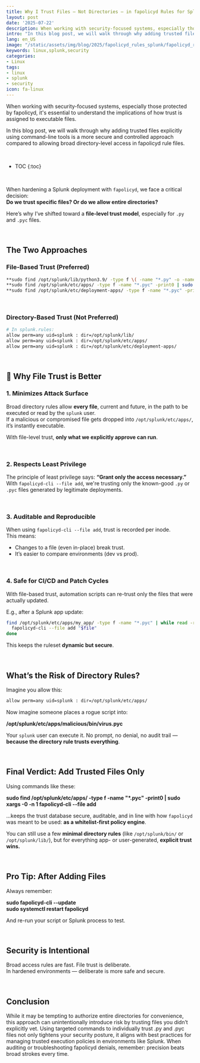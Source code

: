 ```yaml
---
title: Why I Trust Files — Not Directories — in fapolicyd Rules for Splunk  
layout: post
date: '2025-07-22'
description: When working with security-focused systems, especially those protected by fapolicyd, it's essential to understand the implications of how trust is assigned to executable files.
intro: "In this blog post, we will walk through why adding trusted files explicitly using command-line tools is a more secure and controlled approach compared to allowing broad directory-level access in fapolicyd rule files." 
lang: en_US
image: "/static/assets/img/blog/2025/fapolicyd_rules_splunk/fapolicyd_rules_splunk.png"
keywords: linux,splunk,security
categories:
- Linux
tags:
- linux
- splunk
- security
icon: fa-linux
---
```


When working with security-focused systems, especially those protected by fapolicyd, it's essential to understand the implications of how trust is assigned to executable files. 

In this blog post, we will walk through why adding trusted files explicitly using command-line tools is a more secure and controlled approach compared to allowing broad directory-level access in fapolicyd rule files.

<br>

* TOC 
{:toc}

<br> 

When hardening a Splunk deployment with `fapolicyd`, we face a critical decision:  
**Do we trust specific files? Or do we allow entire directories?**

Here’s why I’ve shifted toward a **file-level trust model**, especially for `.py` and `.pyc` files.

<br>

## The Two Approaches

### File-Based Trust (Preferred)

```bash
**sudo find /opt/splunk/lib/python3.9/ -type f \( -name "*.py" -o -name "*.pyc" \) -print0 | sudo xargs -0 -n 1 fapolicyd-cli --file add**  
**sudo find /opt/splunk/etc/apps/ -type f -name "*.pyc" -print0 | sudo xargs -0 -n 1 fapolicyd-cli --file add**  
**sudo find /opt/splunk/etc/deployment-apps/ -type f -name "*.pyc" -print0 | sudo xargs -0 -n 1 fapolicyd-cli --file add**
```

<br>

### Directory-Based Trust (Not Preferred)

```bash
# In splunk.rules:
allow perm=any uid=splunk : dir=/opt/splunk/lib/
allow perm=any uid=splunk : dir=/opt/splunk/etc/apps/
allow perm=any uid=splunk : dir=/opt/splunk/etc/deployment-apps/
```

<br>

## 🔐 Why File Trust is Better

### 1. **Minimizes Attack Surface**

Broad directory rules allow **every file**, current and future, in the path to be executed or read by the `splunk` user.  
If a malicious or compromised file gets dropped into `/opt/splunk/etc/apps/`, it’s instantly executable.

With file-level trust, **only what we explicitly approve can run**.

<br>

### 2. **Respects Least Privilege**

The principle of least privilege says: **“Grant only the access necessary.”**  
With `fapolicyd-cli --file add`, we're trusting only the known-good `.py` or `.pyc` files generated by legitimate deployments.

<br>

### 3. **Auditable and Reproducible**

When using `fapolicyd-cli --file add`, trust is recorded per inode.  
This means:

- Changes to a file (even in-place) break trust.
- It’s easier to compare environments (dev vs prod).

<br>

### 4. **Safe for CI/CD and Patch Cycles**

With file-based trust, automation scripts can re-trust only the files that were actually updated.

E.g., after a Splunk app update:

```bash
find /opt/splunk/etc/apps/my_app/ -type f -name "*.pyc" | while read -r file; do  
  fapolicyd-cli --file add "$file"  
done
```

This keeps the ruleset **dynamic but secure**.

<br>

## What’s the Risk of Directory Rules?

Imagine you allow this:

```bash
allow perm=any uid=splunk : dir=/opt/splunk/etc/apps/
```

Now imagine someone places a rogue script into:

**/opt/splunk/etc/apps/malicious/bin/virus.pyc**

Your `splunk` user can execute it. No prompt, no denial, no audit trail — **because the directory rule trusts everything**.

<br>

## Final Verdict: Add Trusted Files Only

Using commands like these:

**sudo find /opt/splunk/etc/apps/ -type f -name "*.pyc" -print0 | sudo xargs -0 -n 1 fapolicyd-cli --file add**

…keeps the trust database secure, auditable, and in line with how `fapolicyd` was meant to be used: **as a whitelist-first policy engine**.

You can still use a few **minimal directory rules** (like `/opt/splunk/bin/` or `/opt/splunk/lib/`), but for everything app- or user-generated, **explicit trust wins.**

<br>

## Pro Tip: After Adding Files

Always remember:

**sudo fapolicyd-cli --update**  
**sudo systemctl restart fapolicyd**

And re-run your script or Splunk process to test.

<br>

## Security is Intentional

Broad access rules are fast. File trust is deliberate.  
In hardened environments — deliberate is more safe and secure.

<br> 

## Conclusion
While it may be tempting to authorize entire directories for convenience, this approach can unintentionally introduce risk by trusting files you didn’t explicitly vet. Using targeted commands to individually trust .py and .pyc files not only tightens your security posture, it aligns with best practices for managing trusted execution policies in environments like Splunk. When auditing or troubleshooting fapolicyd denials, remember: precision beats broad strokes every time.